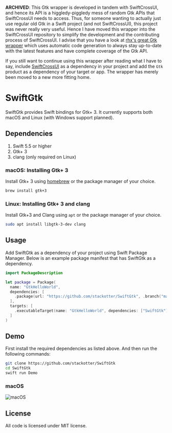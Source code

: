**ARCHIVED**: This Gtk wrapper is developed in tandem with SwiftCrossUI, and hence its API is a
higgledy-piggledy mess of random Gtk APIs that SwiftCrossUI needs to access. Thus, for someone
wanting to actually just use regular old Gtk in a Swift project (and not SwiftCrossUI), this project
was never really very useful. Hence I have moved this wrapper into the SwiftCrossUI repository to
simplify the development and the contributing process of SwiftCrossUI. I advise that you have a look at
[rhx's great Gtk wrapper](https://github.com/rhx/SwiftGtk) which uses automatic code generation to
always stay up-to-date with the latest features and have complete coverage of the Gtk API.

If you still want to continue using this wrapper after reading what I have to say, include
[SwiftCrossUI](https://github.com/stackotter/swift-cross-ui) as a dependency in your project and add
the `Gtk` product as a dependency of your target or app. The wrapper has merely been moved to a new
more fitting home.

# SwiftGtk

SwiftGtk provides Swift bindings for Gtk+ 3. It currently supports both macOS and Linux (with Windows support planned).

## Dependencies

1. Swift 5.5 or higher
2. Gtk+ 3
3. clang (only required on Linux)

### macOS: Installing Gtk+ 3

Install Gtk+ 3 using [homebrew](http://brew.sh/) or the package manager of your choice.

```bash
brew install gtk+3
```

### Linux: Installing Gtk+ 3 and clang

Install Gtk+3 and Clang using `apt` or the package manager of your choice.

```bash
sudo apt install libgtk-3-dev clang
```

## Usage

Add SwiftGtk as a dependency of your project using Swift Package Manager. Below is an example package manifest that has SwiftGtk as a dependency.

```swift
import PackageDescription

let package = Package(
  name: "GtkHelloWorld",
  dependencies: [
    .package(url: "https://github.com/stackotter/SwiftGtk", .branch("main"))
  ],
  targets: [
    .executableTarget(name: "GtkHelloWorld", dependencies: ["SwiftGtk"])
  ]
)
```

## Demo

First install the required dependencies as listed above. And then run the following commands:

```bash
git clone https://github.com/stackotter/SwiftGtk
cd SwiftGtk
swift run Demo
```

### macOS

![macOS](https://github.com/stackotter/SwiftGtk/blob/main/Screenshots/Demo_macOS.png?raw=true)

## License

All code is licensed under MIT license.
